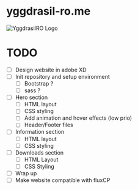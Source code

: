 # yggdrasil-ro.me
![YggdrasilRO Logo](https://i.imgur.com/AM6DeXX.jpg)


# TODO

- [ ] Design website in adobe XD
- [ ] Init repository and setup environment
  - [ ] Bootstrap ?
  - [ ] sass ?
- [ ] Hero section
  - [ ] HTML layout
  - [ ] CSS styling
  - [ ] Add animation and hover effects (low prio)
  - [ ] Header/Footer files
- [ ] Information section
  - [ ] HTML layout
  - [ ] CSS styling
- [ ] Downloads section
  - [ ] HTML Layout
  - [ ] CSS Styling
- [ ] Wrap up
- [ ] Make website compatible with fluxCP
